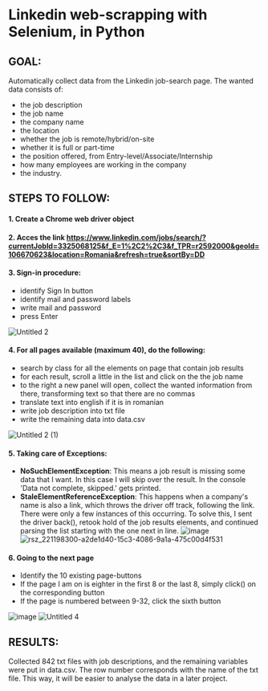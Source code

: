 # Linkedin web-scrapping with Selenium, in Python

## GOAL:
Automatically collect data from the Linkedin job-search page. The wanted data consists of:
+ the job description 
+ the job name 
+ the company name
+ the location
+ whether the job is remote/hybrid/on-site
+ whether it is full or part-time 
+ the position offered, from Entry-level/Associate/Internship
+ how many employees are working in the company 
+ the industry.


## STEPS TO FOLLOW:
#### 1. Create a Chrome web driver object
#### 2. Acces the link https://www.linkedin.com/jobs/search/?currentJobId=3325068125&f_E=1%2C2%2C3&f_TPR=r2592000&geoId=106670623&location=Romania&refresh=true&sortBy=DD

#### 3. Sign-in procedure: 
+ identify Sign In button
+ identify mail and password labels
+ write mail and password
+ press Enter

![Untitled 2](https://user-images.githubusercontent.com/101098099/221193613-ade4b08f-9ac7-4861-83d5-c6e1acb70210.gif)


#### 4. For all pages available (maximum 40), do the following: 
+ search by class for all the elements on page that contain job results
+ for each result, scroll a little in the list and click on the the job name
+ to the right a new panel will open, collect the wanted information from there, transforming text so that there are no commas
+ translate text into english if it is in romanian
+ write job description into txt file
+ write the remaining data into data.csv

![Untitled 2 (1)](https://user-images.githubusercontent.com/101098099/221197152-0d64e223-ef16-47ae-be5d-aff4e3eec422.gif)


#### 5. Taking care of Exceptions:
+ <b>NoSuchElementException</b>:  This means a job result is missing some data that I want. In this case I will skip over the result. In the console 'Data not complete, skipped.' gets printed.
+ <b>StaleElementReferenceException</b>:  This happens when a company's name is also a link, which throws the driver off track, following the link. There were only a few instances of this occurring. To solve this, I sent the driver back(), retook hold of the job results elements, and continued parsing the list starting with the one  next in line.
![image](https://user-images.githubusercontent.com/101098099/221198300-a2de1d40-15c3-4086-9a1a-475c00d4f531.png)
![rsz_221198300-a2de1d40-15c3-4086-9a1a-475c00d4f531](https://user-images.githubusercontent.com/101098099/221215113-3cb863ae-3141-4c12-a4c6-4bf468f466e2.png)


#### 6. Going to the next page
+ Identify the 10 existing page-buttons
+ If the page I am on is eighter in the first 8 or the last 8, simply click() on the corresponding button
+ If the page is numbered between 9-32, click the sixth button

![image](https://user-images.githubusercontent.com/101098099/221200802-353e8ceb-16bd-4462-bbbc-7c6c2fe8409e.png)
![Untitled 4](https://user-images.githubusercontent.com/101098099/221200874-ca176d26-34c3-4b2c-9b64-235dc8aec1d2.gif)
      

## RESULTS:
Collected 842 txt files with job descriptions, and the remaining variables were put in data.csv. The row number corresponds with the name of the txt file. This way, it will be easier to analyse the data in a later project.
